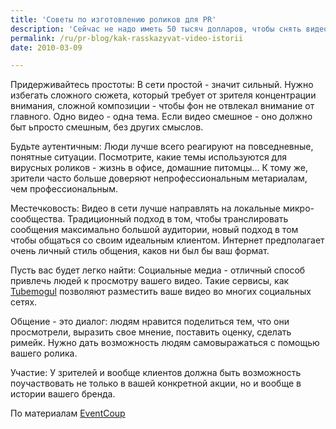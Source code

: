 ```yaml
---
title: 'Советы по изготовлению роликов для PR'
description: 'Сейчас не надо иметь 50 тысяч долларов, чтобы снять видеоролик. Что нужно - так это хорошая идея и оригинальная история.'
permalink: /ru/pr-blog/kak-rasskazyvat-video-istorii
date: 2010-03-09

---
```


Придерживайтесь простоты: В сети простой - значит сильный. Нужно избегать сложного сюжета, который требует от зрителя концентрации внимания, сложной композиции - чтобы фон не отвлекал внимание от главного. Одно видео - одна тема. Если видео смешное - оно должно быт ьпросто смешным, без других смыслов.

Будьте аутентичным: Люди лучше всего реагируют на повседневные, понятные ситуации. Посмотрите, какие темы используются для вирусных роликов - жизнь в офисе, домашние питомцы... К тому же, зрители часто больше доверяют непрофессиональным метариалам, чем профессиональным.

Местечковость: Видео в сети лучше направлять на локальные микро-сообщества. Традиционный подход в том, чтобы транслировать сообщения максимально большой аудитории, новый подход в том чтобы общаться со своим идеальным клиентом. Интернет предполагает очень личный стиль общения, каков ни был бы ваш формат.

Пусть вас будет легко найти: Социальные медиа - отличный способ привлечь людей к просмотру вашего видео. Такие сервисы, как <a href="https://www.tubemogul.com/"> Tubemogul</a> позволяют разместить ваше видео во многих социальных сетях.

Общение - это диалог: людям нравится поделиться тем, что они просмотрели, выразить свое мнение, поставить оценку, сделать римейк. Нужно дать возможность людям самовыражаться с помощью вашего ролика.

Участие: У зрителей и вообще клиентов должна быть возможность поучаствовать не только в вашей конкретной акции, но и вообще в истории вашего бренда.

По материалам <a href="https://www.eventcoup.com/how-to-tell-a-story-through-video?utm_source=feedburner&amp;utm_medium=feed&amp;utm_campaign=Feed%3A+EventManagementBlog+%28Event+Coup%29"> EventCoup</a>


